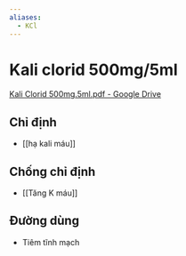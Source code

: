 ```yaml
---
aliases:
  - KCl
---
```

# Kali clorid 500mg/5ml

[Kali Clorid 500mg.5ml.pdf - Google Drive](https://drive.google.com/file/d/14FZbbGoqc3QokdyVp-QE_n_vIbnQ12Dm/view)

## Chỉ định
- [[hạ kali máu]]

## Chống chỉ định
- [[Tăng K máu]]

## Đường dùng
- Tiêm tĩnh mạch
